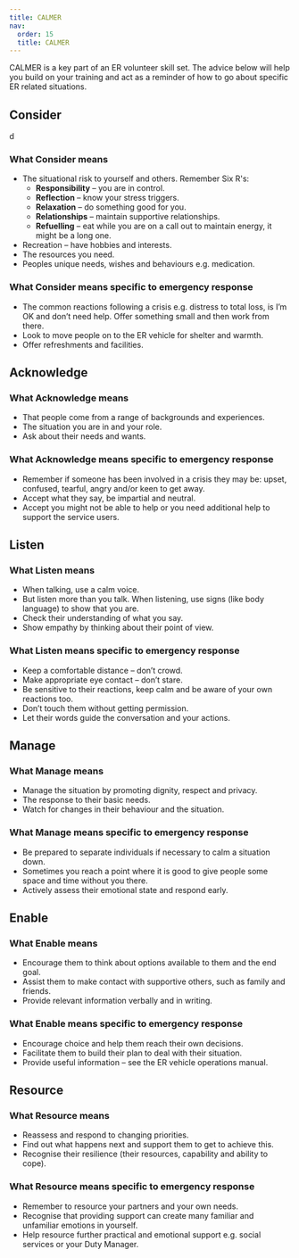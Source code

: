 ```yaml
---
title: CALMER
nav:
  order: 15
  title: CALMER
---
```


CALMER is a key part of an ER volunteer skill set. The advice below will help you build on your training and act as a reminder of how to go about specific ER related situations.

## Consider

d

### What Consider means

* The situational risk to yourself and others. Remember Six R's:
  * **Responsibility** – you are in control.
  * **Reflection** – know your stress triggers.
  * **Relaxation** – do something good for you.
  * **Relationships** – maintain supportive relationships.
  * **Refuelling** – eat while you are on a call out to maintain energy, it might be a long one.
* Recreation – have hobbies and interests.
* The resources you need.
* Peoples unique needs, wishes and behaviours e.g. medication.

### What Consider means specific to emergency response

* The common reactions following a crisis e.g. distress to total loss, is I’m OK and don’t need help. Offer something small and then work from there.
* Look to move people on to the ER vehicle for shelter and warmth.
* Offer refreshments and facilities.

## Acknowledge

### What Acknowledge means

* That people come from a range of backgrounds and experiences.
* The situation you are in and your role.
* Ask about their needs and wants.

### What Acknowledge means specific to emergency response

* Remember if someone has been involved in a crisis they may be: upset, confused, tearful, angry and/or keen to get away.
* Accept what they say, be impartial and neutral.  
* Accept you might not be able to help or you need additional help to support the service users.

## Listen

### What Listen means

* When talking, use a calm voice.
* But listen more than you talk. When listening, use signs (like body language) to show that you are.
* Check their understanding of what you say.
* Show empathy by thinking about their point of view.

### What Listen means specific to emergency response

* Keep a comfortable distance – don’t crowd.
* Make appropriate eye contact – don’t stare.
* Be sensitive to their reactions, keep calm and be aware of your own reactions too.
* Don’t touch them without getting permission.
* Let their words guide the conversation and your actions.

## Manage

### What Manage means

* Manage the situation by promoting dignity, respect and privacy.
* The response to their basic needs.
* Watch for changes in their behaviour and the situation.

### What Manage means specific to emergency response

* Be prepared to separate individuals if necessary to calm a situation down.
* Sometimes you reach a point where it is good to give people some space and time without you there.
* Actively assess their emotional state and respond early.

## Enable

### What Enable means

* Encourage them to think about options available to them and the end goal.
* Assist them to make contact with supportive others, such as family and friends.
* Provide relevant information verbally and in writing.

### What Enable means specific to emergency response

* Encourage choice and help them reach their own decisions.
* Facilitate them to build their plan to deal with their situation.
* Provide useful information – see the ER vehicle operations manual.

## Resource

### What Resource means

* Reassess and respond to changing priorities.
* Find out what happens next and support them to get to achieve this.
* Recognise their resilience (their resources, capability and ability to cope).

### What Resource means specific to emergency response

* Remember to resource your partners and your own needs.
* Recognise that providing support can create many familiar and unfamiliar emotions in yourself.
* Help resource further practical and emotional support e.g. social services or your Duty Manager.
